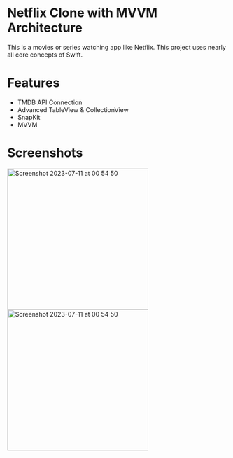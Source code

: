 # Netflix Clone with MVVM Architecture

This is a movies or series watching app like Netflix.
This project uses nearly all core concepts of Swift.

# Features

- TMDB API Connection
- Advanced TableView & CollectionView
- SnapKit
- MVVM

# Screenshots
<img width="322" alt="Screenshot 2023-07-11 at 00 54 50" src="https://github.com/fazlialtunn/NetflixCloneMVVM/assets/32793348/3ffa1cf7-2521-41f5-a652-b021f58c3453">
<img width="322" alt="Screenshot 2023-07-11 at 00 54 50" src="https://github.com/fazlialtunn/NetflixCloneMVVM/assets/32793348/edaea7c2-55ce-4a5a-8ff8-cd4c3eb70f26">
